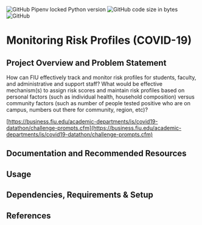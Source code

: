 ![GitHub Pipenv locked Python version](https://img.shields.io/github/pipenv/locked/python-version/eitanflor/MonitoringRiskProfiles_COVID-19)
![GitHub code size in bytes](https://img.shields.io/github/languages/code-size/eitanflor/MonitoringRiskProfiles_COVID-19)
![GitHub](https://img.shields.io/github/license/eitanflor/MonitoringRiskProfiles_COVID-19)

# Monitoring Risk Profiles (COVID-19)

## Project Overview and Problem Statement
How can FIU effectively track and monitor risk profiles for students, faculty, and administrative and support staff? What would be effective mechanism(s) to assign risk scores and maintain risk profiles based on personal factors (such as individual health, household composition) versus community factors (such as number of people tested positive who are on campus, numbers out there for community, region, etc)?

[https://business.fiu.edu/academic-departments/is/covid19-datathon/challenge-prompts.cfm](https://business.fiu.edu/academic-departments/is/covid19-datathon/challenge-prompts.cfm)

## Documentation and Recommended Resources

## Usage

## Dependencies, Requirements & Setup

## References 

